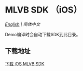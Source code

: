 # MLVB SDK （iOS）

_[English](README.md) | 简体中文_

Demo编译时会自动下载SDK到此目录。

## 下载地址

[下载 iOS MLVB SDK](https://liteav.sdk.qcloud.com/download/latest/TXLiteAVSDK_Live_iOS_latest.zip)
